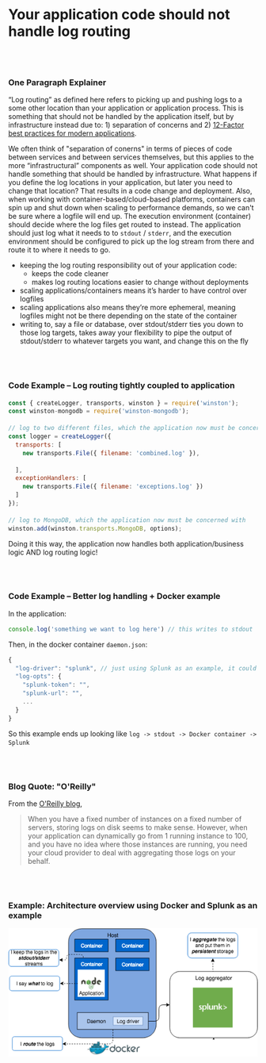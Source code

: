 # Your application code should not handle log routing

<br/><br/>

### One Paragraph Explainer

“Log routing” as defined here refers to picking up and pushing logs to a some other location than your application or application process. This is something that should not be handled by the application itself, but by infrastructure instead due to: 1) separation of concerns and 2) [12-Factor best practices for modern applications](https://12factor.net/logs).

We often think of "separation of conerns" in terms of pieces of code between services and between services themselves, but this applies to the more “infrastructural” components as well. Your application code should not handle something that should be handled by infrastructure. What happens if you define the log locations in your application, but later you need to change that location? That results in a code change and deployment. Also, when working with container-based/cloud-based platforms, containers can spin up and shut down when scaling to performance demands, so we can't be sure where a logfile will end up. The execution environment (container) should decide where the log files get routed to instead. The application should just log what it needs to to `stdout` / `stderr`, and the execution environment should be configured to pick up the log stream from there and route it to where it needs to go.

- keeping the log routing responsibility out of your application code:
    - keeps the code cleaner
    - makes log routing locations easier to change without deployments
- scaling applications/containers means it’s harder to have control over logfiles
- scaling applications also means they’re more ephemeral, meaning logfiles might not be there depending on the state of the container
- writing to, say a file or database, over stdout/stderr ties you down to those log targets, takes away your flexibility to pipe the output of stdout/stderr to whatever targets you want, and change this on the fly

<br/><br/>

### Code Example – Log routing tightly coupled to application

```javascript
const { createLogger, transports, winston } = require('winston');
const winston-mongodb = require('winston-mongodb');
 
// log to two different files, which the application now must be concerned with
const logger = createLogger({
  transports: [
    new transports.File({ filename: 'combined.log' }),
 
  ],
  exceptionHandlers: [
    new transports.File({ filename: 'exceptions.log' })
  ]
});
 
// log to MongoDB, which the application now must be concerned with
winston.add(winston.transports.MongoDB, options);
```
Doing it this way, the application now handles both application/business logic AND log routing logic!

<br/><br/>

### Code Example – Better log handling + Docker example
In the application:
```javascript
console.log('something we want to log here') // this writes to stdout
```
Then, in the docker container `daemon.json`:
```javascript
{
  "log-driver": "splunk", // just using Splunk as an example, it could be another storage type
  "log-opts": {
    "splunk-token": "",
    "splunk-url": "",
    ...
  }
}
```
So this example ends up looking like `log -> stdout -> Docker container -> Splunk`

<br/><br/>

### Blog Quote: "O'Reilly"

From the [O'Reilly blog](https://www.oreilly.com/ideas/a-cloud-native-approach-to-logs),
 > When you have a fixed number of instances on a fixed number of servers, storing logs on disk seems to make sense. However, when your application can dynamically go from 1 running instance to 100, and you have no idea where those instances are running, you need your cloud provider to deal with aggregating those logs on your behalf.

<br/><br/>

 ### Example: Architecture overview using Docker and Splunk as an example

![alt text](/assets/images/logging-overview.png "Log routing overview")

<br/><br/>
